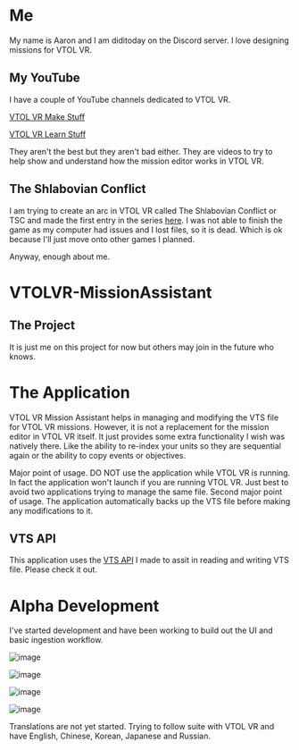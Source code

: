# Me
My name is Aaron and I am diditoday on the Discord server. I love designing missions for VTOL VR.

## My YouTube
I have a couple of YouTube channels dedicated to VTOL VR. 

[VTOL VR Make Stuff](https://www.youtube.com/playlist?list=PL6zz6YGMo8_QdAXaQzZOAAgu7B42P00rU)

[VTOL VR Learn Stuff](https://www.youtube.com/playlist?list=PL6zz6YGMo8_RTIzyZupO-wV9wDDusJRyS)

They aren't the best but they aren't bad either. They are videos to try to help show and understand how the mission editor works in VTOL VR.

## The Shlabovian Conflict
I am trying to create an arc in VTOL VR called The Shlabovian Conflict or TSC and made the first entry in the series [here](https://steamcommunity.com/sharedfiles/filedetails/?id=2366824583). I was not able to finish the game as my computer had issues and I lost files, so it is dead. Which is ok because I'll just move onto other games I planned. 

Anyway, enough about me.

# VTOLVR-MissionAssistant
## The Project
It is just me on this project for now but others may join in the future who knows. 

# The Application
VTOL VR Mission Assistant helps in managing and modifying the VTS file for VTOL VR missions. However, it is not a replacement for the mission editor in VTOL VR itself. It just provides some extra functionality I wish was natively there. Like the ability to re-index your units so they are sequential again or the ability to copy events or objectives.

Major point of usage. DO NOT use the application while VTOL VR is running. In fact the application won't launch if you are running VTOL VR. Just best to avoid two applications trying to manage the same file. Second major point of usage. The application automatically backs up the VTS file before making any modifications to it.

## VTS API
This application uses the [VTS API](https://github.com/AaronAmberman/VTS.Data) I made to assit in reading and writing VTS file. Please check it out.

# Alpha Development
I've started development and have been working to build out the UI and basic ingestion workflow.

![image](https://user-images.githubusercontent.com/23512394/220999012-76e4cb00-7069-479e-82dc-cdb19e563b83.png)

![image](https://user-images.githubusercontent.com/23512394/220999120-f01e7317-3515-40af-b5e4-fe0ebff0cfbb.png)

![image](https://user-images.githubusercontent.com/23512394/220999214-5bd13174-6d1d-4d8b-9121-c58defc3633a.png)

![image](https://user-images.githubusercontent.com/23512394/220999419-2b8f336a-a097-425c-9429-e4fa79b32510.png)

Translations are not yet started. Trying to follow suite with VTOL VR and have English, Chinese, Korean, Japanese and Russian.
